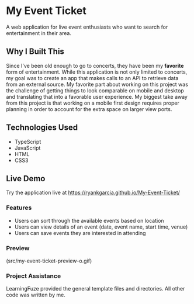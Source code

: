 # My Event Ticket

A web application for live event enthusiasts who want to search for entertainment in their area.

## Why I Built This

Since I've been old enough to go to concerts, they have been my **favorite** form of entertainment. While this application is not only limited to concerts, my goal was to create an app that makes calls to an API to retrieve data from an external source. My favorite part about working on this project was the challenge of getting things to look comparable on mobile and desktop and translating that into a favorable user experience. My biggest take away from this project is that working on a mobile first design requires proper planning in order to account for the extra space on larger view ports.

## Technologies Used

- TypeScript
- JavaScript
- HTML
- CSS3

## Live Demo

Try the application live at https://ryankgarcia.github.io/My-Event-Ticket/

### Features

- Users can sort through the available events based on location
- Users can view details of an event (date, event name, start time, venue)
- Users can save events they are interested in attending

### Preview

(src/my-event-ticket-preview-o.gif)

### Project Assistance

LearningFuze provided the general template files and directories. All other code was written by me.
